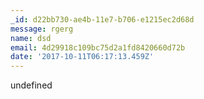 ```yaml
---
_id: d22bb730-ae4b-11e7-b706-e1215ec2d68d
message: rgerg
name: dsd
email: 4d29918c109bc75d2a1fd8420660d72b
date: '2017-10-11T06:17:13.459Z'
---
```

undefined
